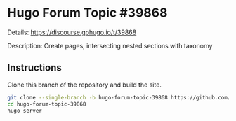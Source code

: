 # Hugo Forum Topic #39868

Details: <https://discourse.gohugo.io/t/39868>

Description: Create pages, intersecting nested sections with taxonomy

## Instructions

Clone this branch of the repository and build the site.

```bash
git clone --single-branch -b hugo-forum-topic-39868 https://github.com/jmooring/hugo-testing hugo-forum-topic-39868
cd hugo-forum-topic-39868
hugo server
```
